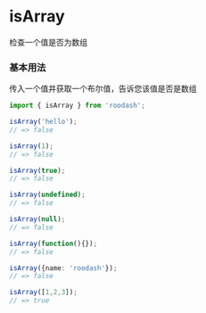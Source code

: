 # isArray

检查一个值是否为数组

### 基本用法
传入一个值并获取一个布尔值，告诉您该值是否是数组

```typescript
import { isArray } from 'roodash';

isArray('hello');
// => false

isArray(1);
// => false

isArray(true);
// => false

isArray(undefined);
// => false

isArray(null);
// => false

isArray(function(){});
// => false

isArray({name: 'roodash'});
// => false

isArray([1,2,3]);
// => true
```